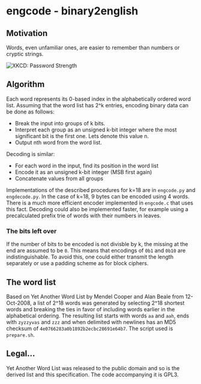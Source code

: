 # engcode - binary2english

## Motivation
Words, even unfamiliar ones, are easier to remember than numbers or cryptic strings.

![XKCD: Password Strength](http://imgs.xkcd.com/comics/password_strength.png)

## Algorithm
Each word represents its 0-based index in the alphabetically ordered word list.
Assuming that the word list has 2^k entries, encoding binary data can
be done as follows:

- Break the input into groups of k bits.
- Interpret each group as an unsigned k-bit integer where the most significant
bit is the first one. Lets denote this value n.
- Output nth word from the word list.

Decoding is similar:

- For each word in the input, find its position in the word list
- Encode it as an unsigned k-bit integer (MSB first again)
- Concatenate values from all groups

Implementations of the described procedures for k=18 are in `engcode.py`
and `engdecode.py`. In the case of k=18, 9 bytes can be encoded
using 4 words. There is a much more
efficient encoder implemented in `engcode.c` that uses this fact.
Decoding could also be implemented faster, for example using a precalculated
prefix trie of words with their numbers in leaves.

### The bits left over
If the number of bits to be encoded is not divisble by k, the missing
at the end are assumed to be `0`. This means that encodings of `0b1` and
`0b10` are indistinguishable. To avoid this, one could either transmit the length separately or use a padding scheme as for block ciphers.

## The word list
Based on Yet Another Word List by Mendel Cooper and Alan Beale from
12-Oct-2008, a list of 2^18 words was generated by
selecting 2^18 shortest words and breaking the ties in favor of
including words earlier in the alphabetical ordering. The resulting list
starts with words `aa` and `aah`, ends with `zyzzyvas` and `zzz` and
when delimited with newlines has an MD5 checksum of
`4e0766283a0b1892b2ecbc28691e64b7`. The script used is `prepare.sh`.

## Legal...
Yet Another Word List was released to the public domain and so is the
derived list and this specification. The code accompanying it is GPL3.
